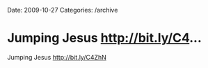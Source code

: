 Date: 2009-10-27
Categories: /archive

# Jumping Jesus http://bit.ly/C4...

Jumping Jesus <a href="http://bit.ly/C4ZhN" rel="nofollow">http://bit.ly/C4ZhN</a>
